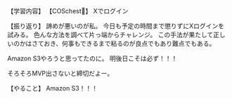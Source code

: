 【学習内容】
【COSchest👗】
Xでログイン

【振り返り】
諦めが悪いのが私。
今日も予定の時間まで懲りずにXログインを試みる。
色んな方法を調べて片っ端からチャレンジ。
この手法が果たして正しいのかはさておき、何事もできるまで粘るのが良点でもあり難点でもある。

Amazon S3やろうと思ってたのに。
明後日こそは必ず！！！

そろそろMVP出さないと締切だよー。

【やること】
Amazon S3！！！

